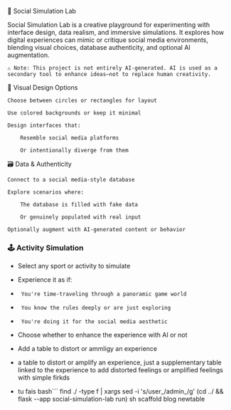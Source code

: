 🧪 Social Simulation Lab

Social Simulation Lab is a creative playground for experimenting with interface design, data realism, and immersive simulations. It explores how digital experiences can mimic or critique social media environments, blending visual choices, database authenticity, and optional AI augmentation.

    ⚠️ Note: This project is not entirely AI-generated. AI is used as a secondary tool to enhance ideas—not to replace human creativity.

🎨 Visual Design Options

    Choose between circles or rectangles for layout

    Use colored backgrounds or keep it minimal

    Design interfaces that:

        Resemble social media platforms

        Or intentionally diverge from them

🗃️ Data & Authenticity

    Connect to a social media-style database

    Explore scenarios where:

        The database is filled with fake data

        Or genuinely populated with real input

    Optionally augment with AI-generated content or behavior

### 🕹️ Activity Simulation

  -  Select any sport or activity to simulate

  -  Experience it as if:

  -      You're time-traveling through a panoramic game world

  -      You know the rules deeply or are just exploring

  -      You're doing it for the social media aesthetic

  -  Choose whether to enhance the experience with AI or not


  -  Add a table to distort or ammligy an experience 

  -  a table to distort or amplify an experience, just a supplementary table linked to the experience to add distorted feelings or amplified feelings with simple firkds
* tu fais
bash```
find ./ -type f | xargs sed -i 's/user_/admin_/g'
(cd ../ && flask --app social-simulation-lab run)
sh scaffold blog newtable
```
